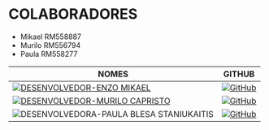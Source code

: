 # COLABORADORES

- Mikael RM558887
- Murilo RM556794
- Paula RM558277

| NOMES                                                                                                                | GITHUB                                                                                          |
| -------------------------------------------------------------------------------------------------------------------- | ----------------------------------------------------------------------------------------------- |
| [![DESENVOLVEDOR-ENZO MIKAEL](https://img.shields.io/badge/DESENVOLVEDOR-ENZO%20MIKAEL%20-informational?style=for-the-badge&logo=appveyorlabelColor=FF00FF)](https://github.com/MikaelDv) | [![GitHub](https://skillicons.dev/icons?i=github&theme=dark)](https://github.com/MikaelDv)      |
| [![DESENVOLVEDOR-MURILO CAPRISTO](https://img.shields.io/badge/DESENVOLVEDOR-MURILO%20CAPRISTO%20-informational?style=for-the-badge&logo=appveyorlabelColor=FF00FF)](https://github.com/Murilo-Capristo) | [![GitHub](https://skillicons.dev/icons?i=github&theme=dark)](https://github.com/Murilo-Capristo) |
| ![DESENVOLVEDORA-PAULA BLESA STANIUKAITIS](https://img.shields.io/badge/DESENVOLVEDORA-PAULA%20BLESA%20STANIUKAITIS-informational?style=for-the-badge&logo=appveyorlabelColor=FF00FF) | [![GitHub](https://skillicons.dev/icons?i=github&theme=dark)](https://github.com/StaniukaitisPaula) |